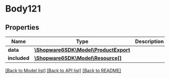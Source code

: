 # Body121

## Properties
Name | Type | Description | Notes
------------ | ------------- | ------------- | -------------
**data** | [**\Shopware6SDK\Model\ProductExport**](ProductExport.md) |  | [optional] 
**included** | [**\Shopware6SDK\Model\Resource[]**](Resource.md) |  | [optional] 

[[Back to Model list]](../../README.md#documentation-for-models) [[Back to API list]](../../README.md#documentation-for-api-endpoints) [[Back to README]](../../README.md)

